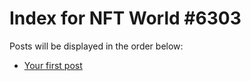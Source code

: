 # Index for NFT World #6303
Posts will be displayed in the order below:

- [Your first post](./001-first.md)

